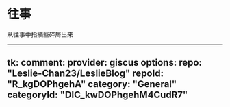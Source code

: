 # 往事
从往事中指摘些碎屑出来


---
tk:
  comment:
    provider: giscus
    options:
      repo: "Leslie-Chan23/LeslieBlog"
      repoId: "R_kgDOPhgehA"
      category: "General"
      categoryId: "DIC_kwDOPhgehM4CudR7"
---